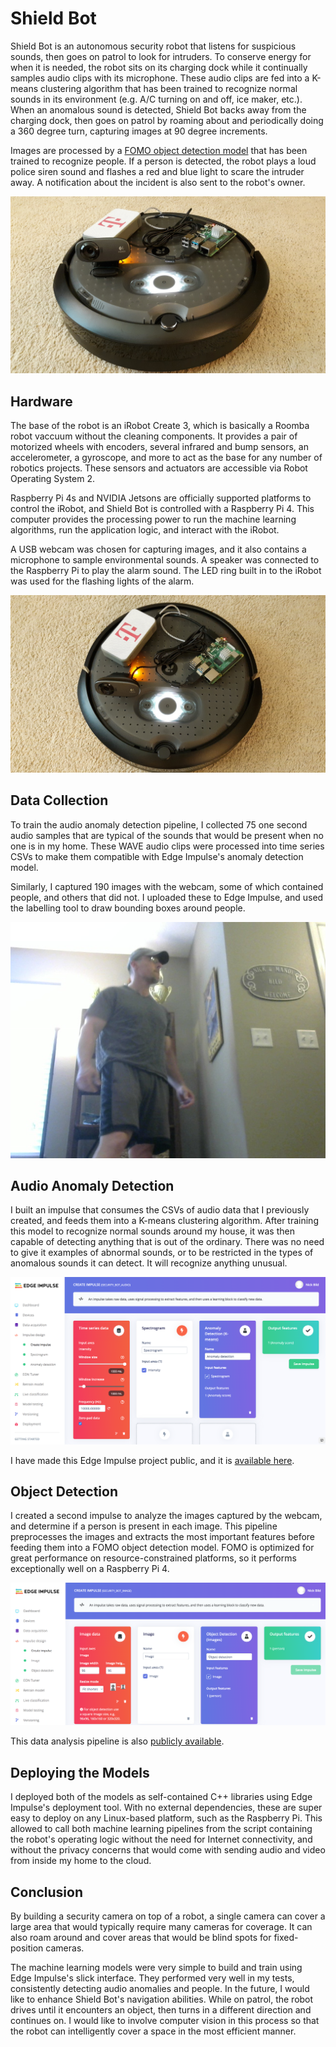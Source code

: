 # Shield Bot

Shield Bot is an autonomous security robot that listens for suspicious sounds, then goes on patrol to look for intruders.  To conserve energy for when it is needed, the robot sits on its charging dock while it continually samples audio clips with its microphone.  These audio clips are fed into a K-means clustering algorithm that has been trained to recognize normal sounds in its environment (e.g. A/C turning on and off, ice maker, etc.).  When an anomalous sound is detected, Shield Bot backs away from the charging dock, then goes on patrol by roaming about and periodically doing a 360 degree turn, capturing images at 90 degree increments.

Images are processed by a [FOMO object detection model](https://www.edgeimpulse.com/blog/announcing-fomo-faster-objects-more-objects) that has been trained to recognize people.  If a person is detected, the robot plays a loud police siren sound and flashes a red and blue light to scare the intruder away.  A notification about the incident is also sent to the robot's owner.

![](https://raw.githubusercontent.com/nickbild/security_bot/main/media/angle_sm.jpg?token=GHSAT0AAAAAABT2SCOACMX6S6J7BMBQZGUIYUKUK5A)

## Hardware

The base of the robot is an iRobot Create 3, which is basically a Roomba robot vaccuum without the cleaning components.  It provides a pair of motorized wheels with encoders, several infrared and bump sensors, an accelerometer, a gyroscope, and more to act as the base for any number of robotics projects.  These sensors and actuators are accessible via Robot Operating System 2.

Raspberry Pi 4s and NVIDIA Jetsons are officially supported platforms to control the iRobot, and Shield Bot is controlled with a Raspberry Pi 4.  This computer provides the processing power to run the machine learning algorithms, run the application logic, and interact with the iRobot.

A USB webcam was chosen for capturing images, and it also contains a microphone to sample environmental sounds.  A speaker was connected to the Raspberry Pi to play the alarm sound.  The LED ring built in to the iRobot was used for the flashing lights of the alarm.

![](https://raw.githubusercontent.com/nickbild/security_bot/main/media/top_sm.jpg?token=GHSAT0AAAAAABT2SCOBSPKK5TXIOMSOALEIYUKUFLQ)

## Data Collection

To train the audio anomaly detection pipeline, I collected 75 one second audio samples that are typical of the sounds that would be present when no one is in my home.  These WAVE audio clips were processed into time series CSVs to make them compatible with Edge Impulse's anomaly detection model.

Similarly, I captured 190 images with the webcam, some of which contained people, and others that did not.  I uploaded these to Edge Impulse, and used the labelling tool to draw bounding boxes around people.

![](https://raw.githubusercontent.com/nickbild/security_bot/main/image_data/img_149.jpg?token=GHSAT0AAAAAABT2SCOBW2LCN74LXMNN4BCAYUKUKAQ)

## Audio Anomaly Detection

I built an impulse that consumes the CSVs of audio data that I previously created, and feeds them into a K-means clustering algorithm.  After training this model to recognize normal sounds around my house, it was then capable of detecting anything that is out of the ordinary.  There was no need to give it examples of abnormal sounds, or to be restricted in the types of anomalous sounds it can detect.  It will recognize anything unusual.

![](https://raw.githubusercontent.com/nickbild/security_bot/main/media/ei_audio.png?token=GHSAT0AAAAAABT2SCOAA3F2MEJ7XIGIGQ44YUKUHDA)


I have made this Edge Impulse project public, and it is [available here](https://studio.edgeimpulse.com/public/106503/latest).

## Object Detection

I created a second impulse to analyze the images captured by the webcam, and determine if a person is present in each image.  This pipeline preprocesses the images and extracts the most important features before feeding them into a FOMO object detection model.  FOMO is optimized for great performance on resource-constrained platforms, so it performs exceptionally well on a Raspberry Pi 4.

![](https://raw.githubusercontent.com/nickbild/security_bot/main/media/ei_image.png?token=GHSAT0AAAAAABT2SCOAWGZPFIIHDTXIJONOYUKUIJA)

This data analysis pipeline is also [publicly available](https://studio.edgeimpulse.com/public/106892/latest).

## Deploying the Models

I deployed both of the models as self-contained C++ libraries using Edge Impulse's deployment tool.  With no external dependencies, these are super easy to deploy on any Linux-based platform, such as the Raspberry Pi.  This allowed to call both machine learning pipelines from the script containing the robot's operating logic without the need for Internet connectivity, and without the privacy concerns that would come with sending audio and video from inside my home to the cloud.

## Conclusion

By building a security camera on top of a robot, a single camera can cover a large area that would typically require many cameras for coverage.  It can also roam around and cover areas that would be blind spots for fixed-position cameras.

The machine learning models were very simple to build and train using Edge Impulse's slick interface.  They performed very well in my tests, consistently detecting audio anomalies and people.  In the future, I would like to enhance Shield Bot's navigation abilities.  While on patrol, the robot drives until it encounters an object, then turns in a different direction and continues on.  I would like to involve computer vision in this process so that the robot can intelligently cover a space in the most efficient manner.